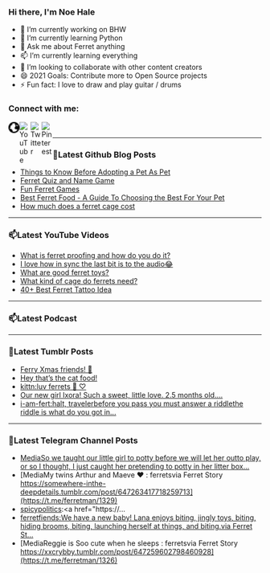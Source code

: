 ### Hi there, I'm Noe Hale

- 🔭 I’m currently working on BHW
- 🌱 I’m currently learning Python
- 💬 Ask me about Ferret anything
- 📫 I’m currently learning everything
- 🔭 I’m looking to collaborate with other content creators
- 😄 2021 Goals: Contribute more to Open Source projects
- ⚡ Fun fact: I love to draw and play guitar / drums

### Connect with me:

[<img align="left" alt="ferretvoice.com" width="22px" src="https://raw.githubusercontent.com/iconic/open-iconic/master/svg/globe.svg" />](https://ferretvoice.com)
[<img align="left" alt="YouTube" width="22px" src="https://cdn.jsdelivr.net/npm/simple-icons@v3/icons/youtube.svg" />](https://www.youtube.com/channel/UCk665XTfaMLVwFVWUmgnDiw)
[<img align="left" alt="Twitter" width="22px" src="https://cdn.jsdelivr.net/npm/simple-icons@v3/icons/twitter.svg" />](https://twitter.com/voiceferret)
[<img align="left" alt="Pinterest" width="22px" src="https://cdn.jsdelivr.net/npm/simple-icons@v3/icons/pinterest.svg" />](https://www.pinterest.com/voiceferret/)

<br />

---
### 🔭Latest Github Blog Posts
<!-- GITHUB:START -->
- [Things to Know Before Adopting a Pet As Pet](http://noehale.github.io/things-to-know-before-adopting-a-pet-as-pet/)
- [Ferret Quiz and Name Game](http://noehale.github.io/ferret-quiz/)
- [Fun Ferret Games](http://noehale.github.io/fun-ferret-games/)
- [Best Ferret Food - A Guide To Choosing the Best For Your Pet](http://noehale.github.io/best-ferret-food/)
- [How much does a ferret cage cost](http://noehale.github.io/how-much-does-a-ferret-cage-cost/)
<!-- GITHUB:END -->
---
### 📫Latest YouTube Videos

<!-- YOUTUBE:START -->
- [What is ferret proofing and how do you do it?](https://www.youtube.com/watch?v=81Syh_DJBQQ)
- [I love how in sync the last bit is to the audio😂](https://www.youtube.com/watch?v=WHBeGHwSlGY)
- [What are good ferret toys?](https://www.youtube.com/watch?v=tPxRilBzc0s)
- [What kind of cage do ferrets need?](https://www.youtube.com/watch?v=xzz6hC3sR5A)
- [40+ Best Ferret Tattoo Idea](https://www.youtube.com/watch?v=KIKqduR6Xcs)
<!-- YOUTUBE:END -->

---
### 📫Latest Podcast

<!-- PODCAST:START -->
<!-- PODCAST:END -->
---
### 📝Latest Tumblr Posts

<!-- TUMBLR:START -->
- [Ferry Xmas friends! 🤍](https://come-forth-into-the-light.tumblr.com/post/647255817477931008)
- [Hey that’s the cat food!](https://come-forth-into-the-light.tumblr.com/post/647210544745644032)
- [kittn:luv ferrets 🐌 ♡](https://come-forth-into-the-light.tumblr.com/post/647187908927881216)
- [Our new girl Ixora! Such a sweet, little love. 2.5 months old....](https://come-forth-into-the-light.tumblr.com/post/647165262899101696)
- [i-am-fert:halt, travelerbefore you pass you must answer a riddlethe riddle is what do you got in...](https://come-forth-into-the-light.tumblr.com/post/647119950325088256)
<!-- TUMBLR:END -->
---
### 📝Latest Telegram Channel Posts

<!-- TELEGRAM:START -->
- [MediaSo we taught our little girl to potty before we will let her outto play, or so I thought, I just caught her pretending to potty in her litter box...](https://t.me/ferretman/1330)
- [MediaMy twins Arthur and Maeve ❤️ : ferretsvia Ferret Story https://somewhere-inthe-deepdetails.tumblr.com/post/647263417718259713](https://t.me/ferretman/1329)
- [<a href="https://spicypolitics.tumblr.com/post/637094776644190208/2020-is-almost-over-and-all-i-gotta-say-is-what">spicypolitics</a>:<a href="https://...](https://t.me/ferretman/1328)
- [ferretfiends:We have a new baby! Lana enjoys biting, jingly toys, biting, hiding brooms, biting, launching herself at things, and biting.via Ferret St...](https://t.me/ferretman/1327)
- [MediaReggie is Soo cute when he sleeps : ferretsvia Ferret Story https://xxcrybby.tumblr.com/post/647259602798460928](https://t.me/ferretman/1326)
<!-- TELEGRAM:END -->
